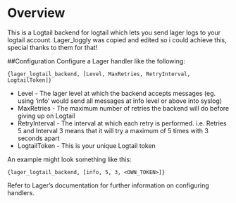 Overview
============

This is a Logtail backend for logtail which lets you send lager logs to your logtail account. Lager_loggly was copied and edited so i could achieve this, special thanks to them for that!

##Configuration
Configure a Lager handler like the following:

	{lager_logtail_backend, [Level, MaxRetries, RetryInterval, LogtailToken]}

* Level - The lager level at which the  backend accepts messages (eg. using ‘info’ would send all messages at info level or above into syslog)
* MaxRetries - The maximum number of retries the backend will do before giving up on Logtail
* RetryInterval - The interval at which each retry is performed. i.e. Retries 5 and Interval 3 means that it will try a maximum of 5 times with 3 seconds apart
* LogtailToken - This is your unique Logtail token


An example might look something like this:

	{lager_logtail_backend, [info, 5, 3, <OWN_TOKEN>]}

Refer to Lager’s documentation for further information on configuring handlers.